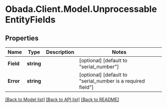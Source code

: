
# Obada.Client.Model.UnprocessableEntityFields

## Properties

Name | Type | Description | Notes
------------ | ------------- | ------------- | -------------
**Field** | **string** |  | [optional] [default to "serial_number"]
**Error** | **string** |  | [optional] [default to "serial_number is a required field"]

[[Back to Model list]](../README.md#documentation-for-models)
[[Back to API list]](../README.md#documentation-for-api-endpoints)
[[Back to README]](../README.md)

